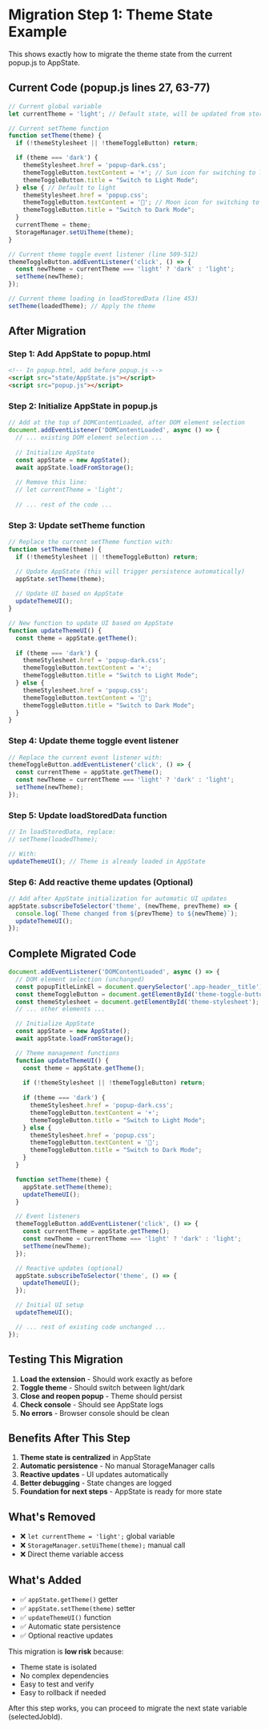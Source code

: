 # Migration Step 1: Theme State Example

This shows exactly how to migrate the theme state from the current popup.js to AppState.

## Current Code (popup.js lines 27, 63-77)

```javascript
// Current global variable
let currentTheme = 'light'; // Default state, will be updated from storage

// Current setTheme function
function setTheme(theme) {
  if (!themeStylesheet || !themeToggleButton) return;

  if (theme === 'dark') {
    themeStylesheet.href = 'popup-dark.css';
    themeToggleButton.textContent = '☀️'; // Sun icon for switching to light mode
    themeToggleButton.title = "Switch to Light Mode";
  } else { // Default to light
    themeStylesheet.href = 'popup.css';
    themeToggleButton.textContent = '🌙'; // Moon icon for switching to dark mode
    themeToggleButton.title = "Switch to Dark Mode";
  }
  currentTheme = theme;
  StorageManager.setUiTheme(theme);
}

// Current theme toggle event listener (line 509-512)
themeToggleButton.addEventListener('click', () => {
  const newTheme = currentTheme === 'light' ? 'dark' : 'light';
  setTheme(newTheme);
});

// Current theme loading in loadStoredData (line 453)
setTheme(loadedTheme); // Apply the theme
```

## After Migration

### Step 1: Add AppState to popup.html

```html
<!-- In popup.html, add before popup.js -->
<script src="state/AppState.js"></script>
<script src="popup.js"></script>
```

### Step 2: Initialize AppState in popup.js

```javascript
// Add at the top of DOMContentLoaded, after DOM element selection
document.addEventListener('DOMContentLoaded', async () => {
  // ... existing DOM element selection ...
  
  // Initialize AppState
  const appState = new AppState();
  await appState.loadFromStorage();
  
  // Remove this line:
  // let currentTheme = 'light';
  
  // ... rest of the code ...
```

### Step 3: Update setTheme function

```javascript
// Replace the current setTheme function with:
function setTheme(theme) {
  if (!themeStylesheet || !themeToggleButton) return;

  // Update AppState (this will trigger persistence automatically)
  appState.setTheme(theme);
  
  // Update UI based on AppState
  updateThemeUI();
}

// New function to update UI based on AppState
function updateThemeUI() {
  const theme = appState.getTheme();
  
  if (theme === 'dark') {
    themeStylesheet.href = 'popup-dark.css';
    themeToggleButton.textContent = '☀️';
    themeToggleButton.title = "Switch to Light Mode";
  } else {
    themeStylesheet.href = 'popup.css';
    themeToggleButton.textContent = '🌙';
    themeToggleButton.title = "Switch to Dark Mode";
  }
}
```

### Step 4: Update theme toggle event listener

```javascript
// Replace the current event listener with:
themeToggleButton.addEventListener('click', () => {
  const currentTheme = appState.getTheme();
  const newTheme = currentTheme === 'light' ? 'dark' : 'light';
  setTheme(newTheme);
});
```

### Step 5: Update loadStoredData function

```javascript
// In loadStoredData, replace:
// setTheme(loadedTheme);

// With:
updateThemeUI(); // Theme is already loaded in AppState
```

### Step 6: Add reactive theme updates (Optional)

```javascript
// Add after AppState initialization for automatic UI updates
appState.subscribeToSelector('theme', (newTheme, prevTheme) => {
  console.log(`Theme changed from ${prevTheme} to ${newTheme}`);
  updateThemeUI();
});
```

## Complete Migrated Code

```javascript
document.addEventListener('DOMContentLoaded', async () => {
  // DOM element selection (unchanged)
  const popupTitleLinkEl = document.querySelector('.app-header__title');
  const themeToggleButton = document.getElementById('theme-toggle-button');
  const themeStylesheet = document.getElementById('theme-stylesheet');
  // ... other elements ...

  // Initialize AppState
  const appState = new AppState();
  await appState.loadFromStorage();

  // Theme management functions
  function updateThemeUI() {
    const theme = appState.getTheme();
    
    if (!themeStylesheet || !themeToggleButton) return;
    
    if (theme === 'dark') {
      themeStylesheet.href = 'popup-dark.css';
      themeToggleButton.textContent = '☀️';
      themeToggleButton.title = "Switch to Light Mode";
    } else {
      themeStylesheet.href = 'popup.css';
      themeToggleButton.textContent = '🌙';
      themeToggleButton.title = "Switch to Dark Mode";
    }
  }

  function setTheme(theme) {
    appState.setTheme(theme);
    updateThemeUI();
  }

  // Event listeners
  themeToggleButton.addEventListener('click', () => {
    const currentTheme = appState.getTheme();
    const newTheme = currentTheme === 'light' ? 'dark' : 'light';
    setTheme(newTheme);
  });

  // Reactive updates (optional)
  appState.subscribeToSelector('theme', () => {
    updateThemeUI();
  });

  // Initial UI setup
  updateThemeUI();

  // ... rest of existing code unchanged ...
});
```

## Testing This Migration

1. **Load the extension** - Should work exactly as before
2. **Toggle theme** - Should switch between light/dark
3. **Close and reopen popup** - Theme should persist
4. **Check console** - Should see AppState logs
5. **No errors** - Browser console should be clean

## Benefits After This Step

1. **Theme state is centralized** in AppState
2. **Automatic persistence** - No manual StorageManager calls
3. **Reactive updates** - UI updates automatically
4. **Better debugging** - State changes are logged
5. **Foundation for next steps** - AppState is ready for more state

## What's Removed

- ❌ `let currentTheme = 'light';` global variable
- ❌ `StorageManager.setUiTheme(theme);` manual call
- ❌ Direct theme variable access

## What's Added

- ✅ `appState.getTheme()` getter
- ✅ `appState.setTheme(theme)` setter
- ✅ `updateThemeUI()` function
- ✅ Automatic state persistence
- ✅ Optional reactive updates

This migration is **low risk** because:
- Theme state is isolated
- No complex dependencies
- Easy to test and verify
- Easy to rollback if needed

After this step works, you can proceed to migrate the next state variable (selectedJobId).